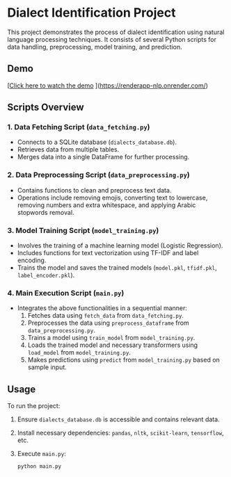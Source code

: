 # Dialect Identification Project

This project demonstrates the process of dialect identification using natural language processing techniques. It consists of several Python scripts for data handling, preprocessing, model training, and prediction.

## Demo

[[Click here to watch the demo](#) <!-- [Replace with the actual link to the demo](https://renderapp-nlp.onrender.com/) -->](https://renderapp-nlp.onrender.com/)

## Scripts Overview

### 1. Data Fetching Script (`data_fetching.py`)

- Connects to a SQLite database (`dialects_database.db`).
- Retrieves data from multiple tables.
- Merges data into a single DataFrame for further processing.

### 2. Data Preprocessing Script (`data_preprocessing.py`)

- Contains functions to clean and preprocess text data.
- Operations include removing emojis, converting text to lowercase, removing numbers and extra whitespace, and applying Arabic stopwords removal.

### 3. Model Training Script (`model_training.py`)

- Involves the training of a machine learning model (Logistic Regression).
- Includes functions for text vectorization using TF-IDF and label encoding.
- Trains the model and saves the trained models (`model.pkl`, `tfidf.pkl`, `label_encoder.pkl`).

### 4. Main Execution Script (`main.py`)

- Integrates the above functionalities in a sequential manner:
  1. Fetches data using `fetch_data` from `data_fetching.py`.
  2. Preprocesses the data using `preprocess_dataframe` from `data_preprocessing.py`.
  3. Trains a model using `train_model` from `model_training.py`.
  4. Loads the trained model and necessary transformers using `load_model` from `model_training.py`.
  5. Makes predictions using `predict` from `model_training.py` based on sample input.

## Usage

To run the project:

1. Ensure `dialects_database.db` is accessible and contains relevant data.
2. Install necessary dependencies: `pandas`, `nltk`, `scikit-learn`, `tensorflow`, etc.
3. Execute `main.py`:

   ```bash
   python main.py

